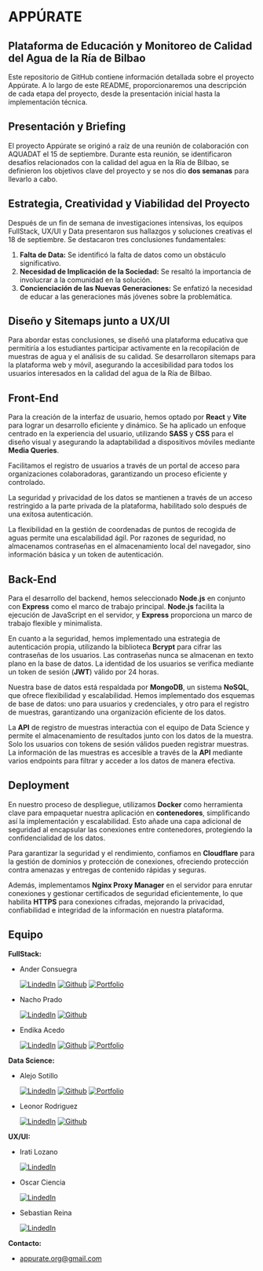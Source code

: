 # APPÚRATE

## Plataforma de Educación y Monitoreo de Calidad del Agua de la Ría de Bilbao

Este repositorio de GitHub contiene información detallada sobre el proyecto Appúrate. A lo largo de este README, proporcionaremos una descripción de cada etapa del proyecto, desde la presentación inicial hasta la implementación técnica.

## Presentación y Briefing

El proyecto Appúrate se originó a raíz de una reunión de colaboración con AQUADAT el 15 de septiembre. Durante esta reunión, se identificaron desafíos relacionados con la calidad del agua en la Ría de Bilbao, se definieron los objetivos clave del proyecto y se nos dio **dos semanas** para llevarlo a cabo.

## Estrategia, Creatividad y Viabilidad del Proyecto

Después de un fin de semana de investigaciones intensivas, los equipos FullStack, UX/UI y Data presentaron sus hallazgos y soluciones creativas el 18 de septiembre. Se destacaron tres conclusiones fundamentales:

1. **Falta de Data:** Se identificó la falta de datos como un obstáculo significativo.
2. **Necesidad de Implicación de la Sociedad:** Se resaltó la importancia de involucrar a la comunidad en la solución.
3. **Concienciación de las Nuevas Generaciones:** Se enfatizó la necesidad de educar a las generaciones más jóvenes sobre la problemática.

## Diseño y Sitemaps junto a UX/UI

Para abordar estas conclusiones, se diseñó una plataforma educativa que permitiría a los estudiantes participar activamente en la recopilación de muestras de agua y el análisis de su calidad. Se desarrollaron sitemaps para la plataforma web y móvil, asegurando la accesibilidad para todos los usuarios interesados en la calidad del agua de la Ría de Bilbao.

## Front-End

Para la creación de la interfaz de usuario, hemos optado por **React** y **Vite** para lograr un desarrollo eficiente y dinámico. Se ha aplicado un enfoque centrado en la experiencia del usuario, utilizando **SASS** y **CSS** para el diseño visual y asegurando la adaptabilidad a dispositivos móviles mediante **Media Queries**.

Facilitamos el registro de usuarios a través de un portal de acceso para organizaciones colaboradoras, garantizando un proceso eficiente y controlado.

La seguridad y privacidad de los datos se mantienen a través de un acceso restringido a la parte privada de la plataforma, habilitado solo después de una exitosa autenticación.

La flexibilidad en la gestión de coordenadas de puntos de recogida de aguas permite una escalabilidad ágil. Por razones de seguridad, no almacenamos contraseñas en el almacenamiento local del navegador, sino información básica y un token de autenticación.

## Back-End

Para el desarrollo del backend, hemos seleccionado **Node.js** en conjunto con **Express** como el marco de trabajo principal. **Node.js** facilita la ejecución de JavaScript en el servidor, y **Express** proporciona un marco de trabajo flexible y minimalista.

En cuanto a la seguridad, hemos implementado una estrategia de autenticación propia, utilizando la biblioteca **Bcrypt** para cifrar las contraseñas de los usuarios. Las contraseñas nunca se almacenan en texto plano en la base de datos. La identidad de los usuarios se verifica mediante un token de sesión (**JWT**) válido por 24 horas.

Nuestra base de datos está respaldada por **MongoDB**, un sistema **NoSQL**, que ofrece flexibilidad y escalabilidad. Hemos implementado dos esquemas de base de datos: uno para usuarios y credenciales, y otro para el registro de muestras, garantizando una organización eficiente de los datos.

La **API** de registro de muestras interactúa con el equipo de Data Science y permite el almacenamiento de resultados junto con los datos de la muestra. Solo los usuarios con tokens de sesión válidos pueden registrar muestras. La información de las muestras es accesible a través de la **API** mediante varios endpoints para filtrar y acceder a los datos de manera efectiva.

## Deployment

En nuestro proceso de despliegue, utilizamos **Docker** como herramienta clave para empaquetar nuestra aplicación en **contenedores**, simplificando así la implementación y escalabilidad. Esto añade una capa adicional de seguridad al encapsular las conexiones entre contenedores, protegiendo la confidencialidad de los datos.

Para garantizar la seguridad y el rendimiento, confiamos en **Cloudflare** para la gestión de dominios y protección de conexiones, ofreciendo protección contra amenazas y entregas de contenido rápidas y seguras.

Además, implementamos **Nginx Proxy Manager** en el servidor para enrutar conexiones y gestionar certificados de seguridad eficientemente, lo que habilita **HTTPS** para conexiones cifradas, mejorando la privacidad, confiabilidad e integridad de la información en nuestra plataforma.

## Equipo

**FullStack:**

-   Ander Consuegra

    [![LindedIn](https://img.shields.io/badge/LinkedIn-%230e76a8?logo=linkedin&logoColor=white&link=https%3A%2F%2Fwww.linkedin.com%2Fin%2Fanderconsu%2F)](https://www.linkedin.com/in/anderconsu/)
    [![Github](https://img.shields.io/badge/Github-grey?logo=github&link=https%3A%2F%2Fgithub.com%2Fanderconsu)](https://github.com/anderconsu)
    [![Portfolio](https://img.shields.io/badge/Portfolio-black?logo=superuser&logoColor=white&link=https%3A%2F%2Fcloudconsu.com)](https://cloudconsu.com/)

-   Nacho Prado

    [![LindedIn](https://img.shields.io/badge/LinkedIn-%230e76a8?logo=linkedin&logoColor=white)](https://www.linkedin.com/in/nachoprado/)
    [![Github](https://img.shields.io/badge/Github-grey?logo=github)](https://github.com/nachoprado86)

-   Endika Acedo

    [![LindedIn](https://img.shields.io/badge/LinkedIn-%230e76a8?logo=linkedin&logoColor=white)](https://www.linkedin.com/in/endika-acedo-gonz%C3%A1lez-432a1828b/)
    [![Github](https://img.shields.io/badge/Github-grey?logo=github)](https://github.com/Endika7593)
    [![Portfolio](https://img.shields.io/badge/Portfolio-black?logo=superuser&logoColor=white)](https://portfolio-endika.vercel.app/)

**Data Science:**

-   Alejo Sotillo

    [![LindedIn](https://img.shields.io/badge/LinkedIn-%230e76a8?logo=linkedin&logoColor=white)](https://www.linkedin.com/in/alejosotillo/)
    [![Github](https://img.shields.io/badge/Github-grey?logo=github)](https://github.com/socho8)
    [![Portfolio](https://img.shields.io/badge/Portfolio-black?logo=superuser&logoColor=white)](https://alejosotillo.notion.site/Hi-I-m-Alejo-Sotillo-a-Data-Scientist-4f804783693a45a581deac71a13a6a45)

-   Leonor Rodriguez

    [![LindedIn](https://img.shields.io/badge/LinkedIn-%230e76a8?logo=linkedin&logoColor=white)](https://www.linkedin.com/in/leonor-rodman/)
    [![Github](https://img.shields.io/badge/Github-grey?logo=github)](https://github.com/Leoorodrii)

**UX/UI:**

-   Irati Lozano

    [![LindedIn](https://img.shields.io/badge/LinkedIn-%230e76a8?logo=linkedin&logoColor=white)](https://www.linkedin.com/in/irati-lozano-segovia/)

-   Oscar Ciencia

    [![LindedIn](https://img.shields.io/badge/LinkedIn-%230e76a8?logo=linkedin&logoColor=white)](https://www.linkedin.com/in/oscar-ciencia-86989a28/)

-   Sebastian Reina

    [![LindedIn](https://img.shields.io/badge/LinkedIn-%230e76a8?logo=linkedin&logoColor=white)](https://www.linkedin.com/in/sebastianrgv/)
   

**Contacto:**

-   [appurate.org@gmail.com](mailto:appurate.org@gmail.com)
